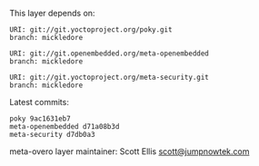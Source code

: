 This layer depends on:

    URI: git://git.yoctoproject.org/poky.git
    branch: mickledore

    URI: git://git.openembedded.org/meta-openembedded
    branch: mickledore

    URI: git://git.yoctoproject.org/meta-security.git
    branch: mickledore

Latest commits:

    poky 9ac1631eb7
    meta-openembedded d71a08b3d
    meta-security d7db0a3

meta-overo layer maintainer: Scott Ellis <scott@jumpnowtek.com>
